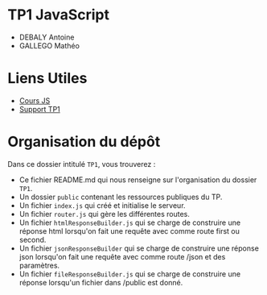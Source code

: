 # TP1 JavaScript

- DEBALY Antoine
- GALLEGO Mathéo

# Liens Utiles

- [Cours JS](https://www.fil.univ-lille1.fr/~routier/enseignement/licence/jsfs/html/node-serveur.html)
- [Support TP1](https://www.fil.univ-lille1.fr/~routier/enseignement/licence/jsfs/tdtp/toy-server.html)

# Organisation du dépôt

Dans ce dossier intitulé `TP1`, vous trouverez :
- Ce fichier README.md qui nous renseigne sur l'organisation du dossier `TP1`.
- Un dossier `public` contenant les ressources publiques du TP.
- Un fichier `index.js` qui créé et initialise le serveur.
- Un fichier `router.js` qui gère les différentes routes.
- Un fichier `htmlResponseBuilder.js` qui se charge de construire une réponse html lorsqu'on fait une requête avec comme route first ou second.
- Un fichier `jsonResponseBuilder` qui se charge de construire une réponse json lorsqu'on fait une requête avec comme route /json et des paramètres.
- Un fichier `fileResponseBuilder.js` qui se charge de construire une réponse lorsqu'un fichier dans /public est donné.
